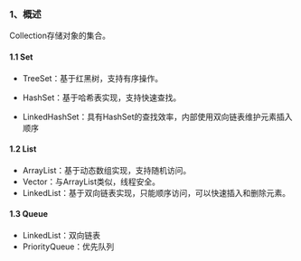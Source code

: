 ### 1、概述

Collection存储对象的集合。

#### 1.1 Set

- TreeSet：基于红黑树，支持有序操作。

- HashSet：基于哈希表实现，支持快速查找。

- LinkedHashSet：具有HashSet的查找效率，内部使用双向链表维护元素插入顺序



#### 1.2 List

- ArrayList：基于动态数组实现，支持随机访问。
- Vector：与ArrayList类似，线程安全。
- LinkedList：基于双向链表实现，只能顺序访问，可以快速插入和删除元素。



#### 1.3 Queue

- LinkedList：双向链表
- PriorityQueue：优先队列